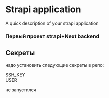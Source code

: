 # Strapi application

A quick description of your strapi application

### Первый проект strapi+Next backend

## Секреты
надо установить следующие секреты в репо:

SSH_KEY  
USER

не запустился
